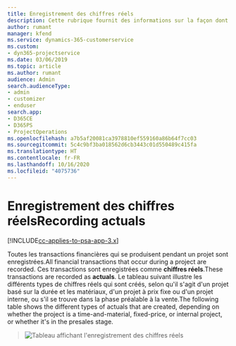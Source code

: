 ```yaml
---
title: Enregistrement des chiffres réels
description: Cette rubrique fournit des informations sur la façon dont les chiffres réels sont enregistrés.
author: rumant
manager: kfend
ms.service: dynamics-365-customerservice
ms.custom:
- dyn365-projectservice
ms.date: 03/06/2019
ms.topic: article
ms.author: rumant
audience: Admin
search.audienceType:
- admin
- customizer
- enduser
search.app:
- D365CE
- D365PS
- ProjectOperations
ms.openlocfilehash: a7b5af20081ca3978810ef559160a86b64f7cc03
ms.sourcegitcommit: 5c4c9bf3ba018562d6cb3443c01d550489c415fa
ms.translationtype: HT
ms.contentlocale: fr-FR
ms.lasthandoff: 10/16/2020
ms.locfileid: "4075736"
---
```

# <a name="recording-actuals"></a><span data-ttu-id="bbd62-103">Enregistrement des chiffres réels</span><span class="sxs-lookup"><span data-stu-id="bbd62-103">Recording actuals</span></span> 

[!INCLUDE[cc-applies-to-psa-app-3.x](../includes/cc-applies-to-psa-app-3x.md)]

<span data-ttu-id="bbd62-104">Toutes les transactions financières qui se produisent pendant un projet sont enregistrées.</span><span class="sxs-lookup"><span data-stu-id="bbd62-104">All financial transactions that occur during a project are recorded.</span></span> <span data-ttu-id="bbd62-105">Ces transactions sont enregistrées comme **chiffres réels**.</span><span class="sxs-lookup"><span data-stu-id="bbd62-105">These transactions are recorded as **actuals**.</span></span> <span data-ttu-id="bbd62-106">Le tableau suivant illustre les différents types de chiffres réels qui sont créés, selon qu'il s'agit d'un projet basé sur la durée et les matériaux, d'un projet à prix fixe ou d'un projet interne, ou s'il se trouve dans la phase préalable à la vente.</span><span class="sxs-lookup"><span data-stu-id="bbd62-106">The following table shows the different types of actuals that are created, depending on whether the project is a time-and-material, fixed-price, or internal project, or whether it's in the presales stage.</span></span>

> ![Tableau affichant l'enregistrement des chiffres réels](media/advanced-table2.png)
